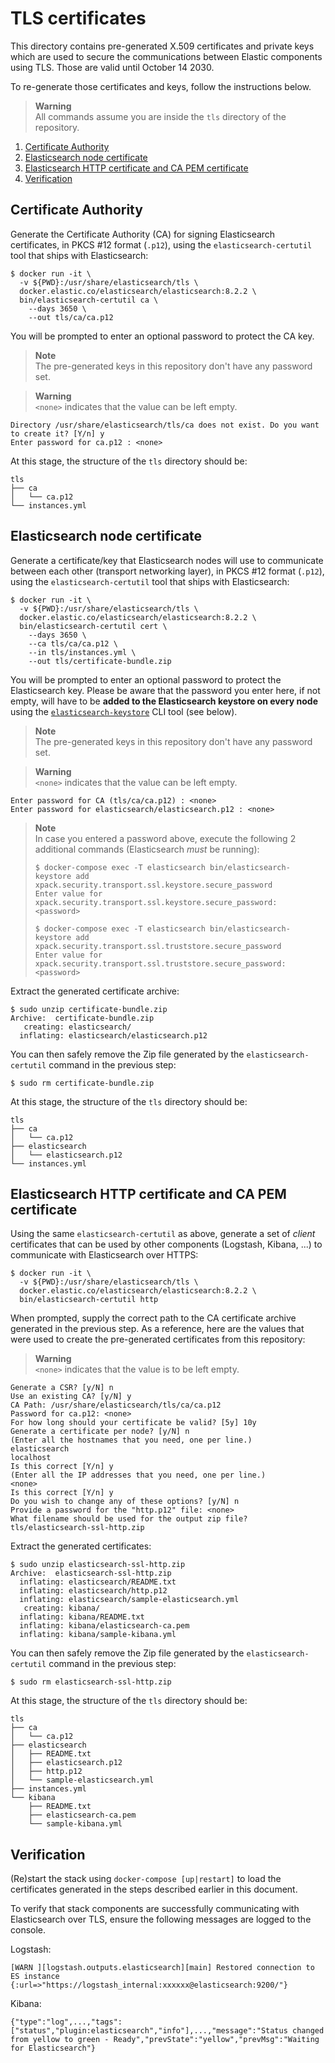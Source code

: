 # TLS certificates

This directory contains pre-generated X.509 certificates and private keys which are used to secure the communications
between Elastic components using TLS. Those are valid until October 14 2030.

To re-generate those certificates and keys, follow the instructions below.

> **Warning**  
> All commands assume you are inside the `tls` directory of the repository.

1. [Certificate Authority](#certificate-authority)
1. [Elasticsearch node certificate](#elasticsearch-node-certificate)
1. [Elasticsearch HTTP certificate and CA PEM certificate](#elasticsearch-http-certificate-and-ca-pem-certificate)
1. [Verification](#verification)

## Certificate Authority

Generate the Certificate Authority (CA) for signing Elasticsearch certificates, in PKCS #12 format (`.p12`), using the
`elasticsearch-certutil` tool that ships with Elasticsearch:

```none
$ docker run -it \
  -v ${PWD}:/usr/share/elasticsearch/tls \
  docker.elastic.co/elasticsearch/elasticsearch:8.2.2 \
  bin/elasticsearch-certutil ca \
    --days 3650 \
    --out tls/ca/ca.p12
```

You will be prompted to enter an optional password to protect the CA key.

> **Note**  
> The pre-generated keys in this repository don't have any password set.

> **Warning**  
> `<none>` indicates that the value can be left empty.

```none
Directory /usr/share/elasticsearch/tls/ca does not exist. Do you want to create it? [Y/n] y
Enter password for ca.p12 : <none>
```

At this stage, the structure of the `tls` directory should be:

```tree
tls
├── ca
│   └── ca.p12
└── instances.yml
```

## Elasticsearch node certificate

Generate a certificate/key that Elasticsearch nodes will use to communicate between each other (transport networking
layer), in PKCS #12 format (`.p12`), using the `elasticsearch-certutil` tool that ships with Elasticsearch:

```none
$ docker run -it \
  -v ${PWD}:/usr/share/elasticsearch/tls \
  docker.elastic.co/elasticsearch/elasticsearch:8.2.2 \
  bin/elasticsearch-certutil cert \
    --days 3650 \
    --ca tls/ca/ca.p12 \
    --in tls/instances.yml \
    --out tls/certificate-bundle.zip
```

You will be prompted to enter an optional password to protect the Elasticsearch key. Please be aware that the password
you enter here, if not empty, will have to be **added to the Elasticsearch keystore on every node** using the
[`elasticsearch-keystore`][es-keystore] CLI tool (see below).

> **Note**  
> The pre-generated keys in this repository don't have any password set.

> **Warning**  
> `<none>` indicates that the value can be left empty.

```none
Enter password for CA (tls/ca/ca.p12) : <none>
Enter password for elasticsearch/elasticsearch.p12 : <none>
```

> **Note**  
> In case you entered a password above, execute the following 2 additional commands (Elasticsearch *must* be running):
>
> ```console
> $ docker-compose exec -T elasticsearch bin/elasticsearch-keystore add xpack.security.transport.ssl.keystore.secure_password
> Enter value for xpack.security.transport.ssl.keystore.secure_password: <password>
> ```
>
> ```console
> $ docker-compose exec -T elasticsearch bin/elasticsearch-keystore add xpack.security.transport.ssl.truststore.secure_password
> Enter value for xpack.security.transport.ssl.truststore.secure_password: <password>
> ```

Extract the generated certificate archive:

```console
$ sudo unzip certificate-bundle.zip
Archive:  certificate-bundle.zip
   creating: elasticsearch/
  inflating: elasticsearch/elasticsearch.p12
```

You can then safely remove the Zip file generated by the `elasticsearch-certutil` command in the previous step:

```console
$ sudo rm certificate-bundle.zip
```

At this stage, the structure of the `tls` directory should be:

```tree
tls
├── ca
│   └── ca.p12
├── elasticsearch
│   └── elasticsearch.p12
└── instances.yml
```

## Elasticsearch HTTP certificate and CA PEM certificate

Using the same `elasticsearch-certutil` as above, generate a set of *client* certificates that can be used by other
components (Logstash, Kibana, ...) to communicate with Elasticsearch over HTTPS:

```none
$ docker run -it \
  -v ${PWD}:/usr/share/elasticsearch/tls \
  docker.elastic.co/elasticsearch/elasticsearch:8.2.2 \
  bin/elasticsearch-certutil http
```

When prompted, supply the correct path to the CA certificate archive generated in the previous step. As a reference,
here are the values that were used to create the pre-generated certificates from this repository:

> **Warning**  
> `<none>` indicates that the value is to be left empty.

```none
Generate a CSR? [y/N] n
Use an existing CA? [y/N] y
CA Path: /usr/share/elasticsearch/tls/ca/ca.p12
Password for ca.p12: <none>
For how long should your certificate be valid? [5y] 10y
Generate a certificate per node? [y/N] n
(Enter all the hostnames that you need, one per line.)
elasticsearch
localhost
Is this correct [Y/n] y
(Enter all the IP addresses that you need, one per line.)
<none>
Is this correct [Y/n] y
Do you wish to change any of these options? [y/N] n
Provide a password for the "http.p12" file: <none>
What filename should be used for the output zip file? tls/elasticsearch-ssl-http.zip
```

Extract the generated certificates:

```console
$ sudo unzip elasticsearch-ssl-http.zip
Archive:  elasticsearch-ssl-http.zip
  inflating: elasticsearch/README.txt
  inflating: elasticsearch/http.p12
  inflating: elasticsearch/sample-elasticsearch.yml
   creating: kibana/
  inflating: kibana/README.txt
  inflating: kibana/elasticsearch-ca.pem
  inflating: kibana/sample-kibana.yml
```

You can then safely remove the Zip file generated by the `elasticsearch-certutil` command in the previous step:

```console
$ sudo rm elasticsearch-ssl-http.zip
```

At this stage, the structure of the `tls` directory should be:

```tree
tls
├── ca
│   └── ca.p12
├── elasticsearch
│   ├── README.txt
│   ├── elasticsearch.p12
│   ├── http.p12
│   └── sample-elasticsearch.yml
├── instances.yml
└── kibana
    ├── README.txt
    ├── elasticsearch-ca.pem
    └── sample-kibana.yml
```

## Verification

(Re)start the stack using `docker-compose [up|restart]` to load the certificates generated in the steps described
earlier in this document.

To verify that stack components are successfully communicating with Elasticsearch over TLS, ensure the following
messages are logged to the console.

Logstash:

```log
[WARN ][logstash.outputs.elasticsearch][main] Restored connection to ES instance {:url=>"https://logstash_internal:xxxxxx@elasticsearch:9200/"}
```

Kibana:

```jsonc
{"type":"log",...,"tags":["status","plugin:elasticsearch","info"],...,"message":"Status changed from yellow to green - Ready","prevState":"yellow","prevMsg":"Waiting for Elasticsearch"}
```

[es-keystore]: https://www.elastic.co/guide/en/elasticsearch/reference/current/elasticsearch-keystore.html
